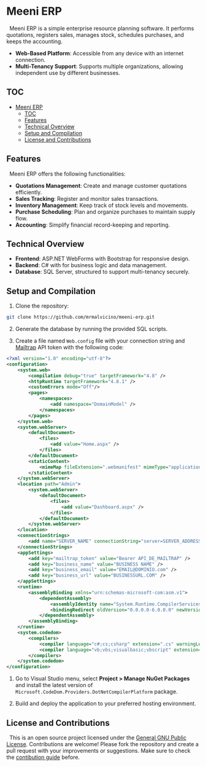 # Meeni ERP

&nbsp;
Meeni ERP is a simple enterprise resource planning software. It performs quotations, registers sales, manages stock, schedules purchases, and keeps the accounting.

- **Web-Based Platform**: Accessible from any device with an internet connection.
- **Multi-Tenancy Support**: Supports multiple organizations, allowing independent use by different businesses.

## TOC

- [Meeni ERP](#meeni-erp)
	- [TOC](#toc)
	- [Features](#features)
	- [Technical Overview](#technical-overview)
	- [Setup and Compilation](#setup-and-compilation)
	- [License and Contributions](#license-and-contributions)

## Features

&nbsp;
Meeni ERP offers the following functionalities:
- **Quotations Management**: Create and manage customer quotations efficiently.
- **Sales Tracking**: Register and monitor sales transactions.
- **Inventory Management**: Keep track of stock levels and movements.
- **Purchase Scheduling**: Plan and organize purchases to maintain supply flow.
- **Accounting**: Simplify financial record-keeping and reporting.

## Technical Overview
- **Frontend**: ASP.NET WebForms with Bootstrap for responsive design.
- **Backend**: C# with for business logic and data management.
- **Database**: SQL Server, structured to support multi-tenancy securely.

## Setup and Compilation

1. Clone the repository:

```bash
git clone https://github.com/mrmalvicino/meeni-erp.git
```

2. Generate the database by running the provided SQL scripts.

3. Create a file named `Web.config` file with your connection string and [Mailtrap](https://mailtrap.io) API token with the following code:

```xml
<?xml version="1.0" encoding="utf-8"?>
<configuration>
	<system.web>
		<compilation debug="true" targetFramework="4.8" />
		<httpRuntime targetFramework="4.8.1" />
		<customErrors mode="Off"/>
		<pages>
			<namespaces>
				<add namespace="DomainModel" />
			</namespaces>
		</pages>
	</system.web>
	<system.webServer>
		<defaultDocument>
			<files>
				<add value="Home.aspx" />
			</files>
		</defaultDocument>
		<staticContent>
			<mimeMap fileExtension=".webmanifest" mimeType="application/manifest+json" />
		</staticContent>
	</system.webServer>
	<location path="Admin">
		<system.webServer>
			<defaultDocument>
				<files>
					<add value="Dashboard.aspx" />
				</files>
			</defaultDocument>
		</system.webServer>
	</location>
	<connectionStrings>
		<add name="SERVER_NAME" connectionString="server=SERVER_ADDRESS_OR_IP; database=meeni_erp_db; User=PASSWORD" />
	</connectionStrings>
	<appSettings>
		<add key="mailtrap_token" value="Bearer API_DE_MAILTRAP" />
		<add key="business_name" value="BUSINESS NAME" />
		<add key="business_email" value="EMAIL@DOMINIO.com" />
		<add key="business_url" value="BUSINESSURL.COM" />
	</appSettings>
	<runtime>
		<assemblyBinding xmlns="urn:schemas-microsoft-com:asm.v1">
			<dependentAssembly>
				<assemblyIdentity name="System.Runtime.CompilerServices.Unsafe" publicKeyToken="b03f5f7f11d50a3a" culture="neutral" />
				<bindingRedirect oldVersion="0.0.0.0-6.0.0.0" newVersion="6.0.0.0" />
			</dependentAssembly>
		</assemblyBinding>
	</runtime>
	<system.codedom>
		<compilers>
			<compiler language="c#;cs;csharp" extension=".cs" warningLevel="4" compilerOptions="/langversion:default /nowarn:1659;1699;1701;612;618" type="Microsoft.CodeDom.Providers.DotNetCompilerPlatform.CSharpCodeProvider, Microsoft.CodeDom.Providers.DotNetCompilerPlatform, Version=4.1.0.0, Culture=neutral, PublicKeyToken=31bf3856ad364e35" />
			<compiler language="vb;vbs;visualbasic;vbscript" extension=".vb" warningLevel="4" compilerOptions="/langversion:default /nowarn:41008,40000,40008 /define:_MYTYPE=\&quot;Web\&quot; /optionInfer+" type="Microsoft.CodeDom.Providers.DotNetCompilerPlatform.VBCodeProvider, Microsoft.CodeDom.Providers.DotNetCompilerPlatform, Version=4.1.0.0, Culture=neutral, PublicKeyToken=31bf3856ad364e35" />
		</compilers>
	</system.codedom>
</configuration>
```

1. Go to Visual Studio menu, select **Project > Manage NuGet Packages** and install the latest version of `Microsoft.CodeDom.Providers.DotNetCompilerPlatform` package.

2. Build and deploy the application to your preferred hosting environment.

## License and Contributions

&nbsp;
This is an open source project licensed under the [General GNU Public License](./LICENSE).
Contributions are welcome! Please fork the repository and create a pull request with your improvements or suggestions.
Make sure to check the [contibution guide](./doc/contribute.md) before.
